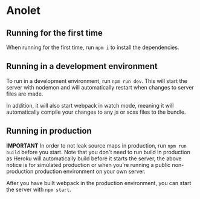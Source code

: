# Anolet

## Running for the first time
When running for the first time, run `npm i` to install the dependencies.

## Running in a development environment
To run in a development environment, run `npm run dev`.
This will start the server with nodemon and will automatically restart when changes to server files are made.

In addition, it will also start webpack in watch mode, meaning it will automatically compile your changes to any js or scss files to the bundle.

## Running in production
**IMPORTANT** In order to not leak source maps in production, run `npm run build` before you start.
Note that you don't need to run build in production as Heroku will automatically build before it starts the server, the above notice is for simulated production or when you're running a public non-production production environment on your own server.

After you have built webpack in the production environment, you can start the server with `npm start`.